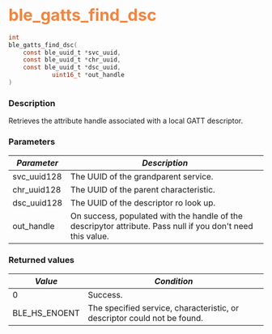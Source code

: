 ## <font color="#F2853F" style="font-size:24pt">ble\_gatts\_find\_dsc</font>

```c
int
ble_gatts_find_dsc(
    const ble_uuid_t *svc_uuid,
    const ble_uuid_t *chr_uuid,
    const ble_uuid_t *dsc_uuid,
            uint16_t *out_handle
)
```

### Description

Retrieves the attribute handle associated with a local GATT descriptor.

### Parameters

| *Parameter* | *Description* |
|-------------|---------------|
| svc\_uuid128 | The UUID of the grandparent service. |
| chr\_uuid128 | The UUID of the parent characteristic. |
| dsc\_uuid128 | The UUID of the descriptor ro look up. |
| out\_handle | On success, populated with the handle of the descripytor attribute.  Pass null if you don't need this value. |

### Returned values

| *Value* | *Condition* |
|---------|-------------|
| 0 | Success. |
| BLE\_HS\_ENOENT | The specified service, characteristic, or descriptor could not be found. |
